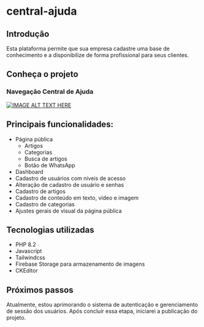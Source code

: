 # central-ajuda

## Introdução
Esta plataforma permite que sua empresa cadastre uma base de conhecimento e a disponibilize de forma profissional para seus clientes.

## Conheça o projeto
### Navegação Central de Ajuda
[![IMAGE ALT TEXT HERE](https://img.youtube.com/vi/fmDR4N8zbek/0.jpg)](https://www.youtube.com/watch?v=fmDR4N8zbekE)

## Principais funcionalidades:
- Página pública
  - Artigos
  - Categorias
  - Busca de artigos
  - Botão de WhatsApp
- Dashboard
 - Cadastro de usuários com níveis de acesso
 - Alteração de cadastro de usuário e senhas
 - Cadastro de artigos
 - Cadastro de conteúdo em texto, vídeo e imagem
 - Cadastro de categorias
 - Ajustes gerais de visual da página pública

## Tecnologias utilizadas
- PHP 8.2
- Javascript
- Tailwindcss
- Firebase Storage para armazenamento de imagens
- CKEditor
 
## Próximos passos
Atualmente, estou aprimorando o sistema de autenticação e gerenciamento de sessão dos usuários. Após concluir essa etapa, iniciarei a publicação do projeto.
